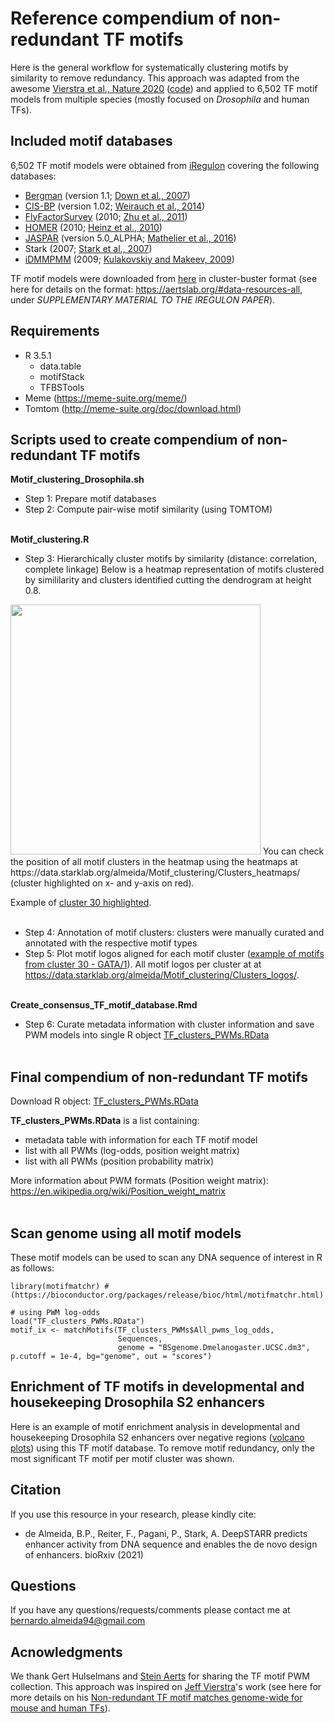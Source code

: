 # Reference compendium of non-redundant TF motifs

Here is the general workflow for systematically clustering motifs by similarity to remove redundancy. This approach was adapted from the awesome [Vierstra et al., Nature 2020](https://www.nature.com/articles/s41586-020-2528-x) ([code](https://github.com/jvierstra/motif-clustering)) and applied to 6,502 TF motif models from multiple species (mostly focused on *Drosophila* and human TFs).

## Included motif databases

6,502 TF motif models were obtained from [iRegulon](http://iregulon.aertslab.org/collections.html) covering the following databases:
- [Bergman](http://bergmanlab.genetics.uga.edu/?page_id=274) (version 1.1; [Down et al., 2007](https://www.ncbi.nlm.nih.gov/pubmed/17238282))
- [CIS-BP](http://cisbp.ccbr.utoronto.ca/) (version 1.02; [Weirauch et al., 2014](https://www.ncbi.nlm.nih.gov/pubmed/25215497))
- [FlyFactorSurvey](http://pgfe.umassmed.edu/ffs/) (2010; [Zhu et al., 2011](https://www.ncbi.nlm.nih.gov/pubmed/21097781))
- [HOMER](http://homer.salk.edu/homer/) (2010; [Heinz et al., 2010](https://www.ncbi.nlm.nih.gov/pubmed/20513432))
- [JASPAR](http://jaspar.genereg.net/) (version 5.0_ALPHA; [Mathelier et al., 2016](https://www.ncbi.nlm.nih.gov/pubmed/26531826))
- Stark (2007; [Stark et al., 2007](https://www.ncbi.nlm.nih.gov/pubmed/17994088))
- [iDMMPMM](http://autosome.ru/iDMMPMM/) (2009; [Kulakovskiy and Makeev, 2009](https://link.springer.com/article/10.1134/S0006350909060013))

TF motif models were downloaded from [here](https://resources.aertslab.org/papers/iregulon/motifColl-10k-all-public.tar.gz) in cluster-buster format (see here for details on the format: https://aertslab.org/#data-resources-all, under *SUPPLEMENTARY MATERIAL TO THE IREGULON PAPER*).

## Requirements

- R 3.5.1
  - data.table
  - motifStack
  - TFBSTools
- Meme (https://meme-suite.org/meme/)
- Tomtom (http://meme-suite.org/doc/download.html)

## Scripts used to create compendium of non-redundant TF motifs

**Motif_clustering_Drosophila.sh**
- Step 1: Prepare motif databases
- Step 2: Compute pair-wise motif similarity (using TOMTOM)
<br/><br/>

**Motif_clustering.R**
- Step 3: Hierarchically cluster motifs by similarity (distance: correlation, complete linkage)
Below is a heatmap representation of motifs clustered by simililarity and clusters identified cutting the dendrogram at height 0.8.
<img src="https://data.starklab.org/almeida/Motif_clustering/Clusters_heatmaps/All_motifs_hierarchically_clustered_heatmap_pairwise_similarity_scores.png" width="400" style="margin-bottom:0;margin-top:0;"/>
You can check the position of all motif clusters in the heatmap using the heatmaps at https://data.starklab.org/almeida/Motif_clustering/Clusters_heatmaps/ (cluster highlighted on x- and y-axis on red).

Example of [cluster 30 highlighted](https://data.starklab.org/almeida/Motif_clustering/Clusters_heatmaps/Highlight_cluster_30.png).
<br/><br/>

- Step 4: Annotation of motif clusters: clusters were manually curated and annotated with the respective motif types
- Step 5: Plot motif logos aligned for each motif cluster ([example of motifs from cluster 30 - GATA/1](https://data.starklab.org/almeida/Motif_clustering/Clusters_logos/Cluster30_GATA.1_44motifs.pdf)). All motif logos per cluster at at https://data.starklab.org/almeida/Motif_clustering/Clusters_logos/.
<br/><br/>

**Create_consensus_TF_motif_database.Rmd**
- Step 6: Curate metadata information with cluster information and save PWM models into single R object [TF_clusters_PWMs.RData](https://data.starklab.org/almeida/Motif_clustering/TF_clusters_PWMs.RData)
<br/><br/>

## Final compendium of non-redundant TF motifs
Download R object: [TF_clusters_PWMs.RData](https://data.starklab.org/almeida/Motif_clustering/TF_clusters_PWMs.RData)

**TF_clusters_PWMs.RData** is a list containing:
- metadata table with information for each TF motif model
- list with all PWMs (log-odds, position weight matrix)
- list with all PWMs (position probability matrix) 

More information about PWM formats (Position weight matrix): https://en.wikipedia.org/wiki/Position_weight_matrix
<br/><br/>

## Scan genome using all motif models
These motif models can be used to scan any DNA sequence of interest in R as follows:
```
library(motifmatchr) # (https://bioconductor.org/packages/release/bioc/html/motifmatchr.html)

# using PWM log-odds
load("TF_clusters_PWMs.RData")
motif_ix <- matchMotifs(TF_clusters_PWMs$All_pwms_log_odds,
                        Sequences,
                        genome = "BSgenome.Dmelanogaster.UCSC.dm3", p.cutoff = 1e-4, bg="genome", out = "scores")
```

## Enrichment of TF motifs in developmental and housekeeping Drosophila S2 enhancers
Here is an example of motif enrichment analysis in developmental and housekeeping Drosophila S2 enhancers over negative regions ([volcano plots](https://data.starklab.org/almeida/Drosophila_enhancers_motif_enrichment/Motif_enrichment_volcano_plots.pdf)) using this TF motif database. To remove motif redundancy, only the most significant TF motif per motif cluster was shown.

## Citation
If you use this resource in your research, please kindly cite:
- de Almeida, B.P., Reiter, F., Pagani, P., Stark, A. DeepSTARR predicts enhancer activity from DNA sequence and enables the de novo design of enhancers. bioRxiv (2021)

## Questions
If you have any questions/requests/comments please contact me at [bernardo.almeida94@gmail.com](mailto:bernardo.almeida94@gmail.com)

## Acnowledgments
We thank Gert Hulselmans and [Stein Aerts](https://aertslab.org/) for sharing the TF motif PWM collection. This approach was inspired on [Jeff Vierstra](https://www.vierstra.org/)'s work (see here for more details on his [Non-redundant TF motif matches genome-wide for mouse and human TFs](https://www.vierstra.org/resources/motif_clustering)).